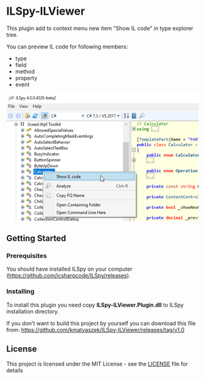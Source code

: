 # ILSpy-ILViewer

This plugin add to context menu new item "Show IL code" in type explorer tree.

You can preview IL code for following members:
* type
* field
* method
* property
* event

![Context menu with ILViewer](/docs/ILSpy_ILViewer.png)

## Getting Started

### Prerequisites
You should have installed ILSpy on your computer (https://github.com/icsharpcode/ILSpy/releases).

### Installing
To install this plugin you need copy **ILSpy-ILViewer.Plugin.dll** to ILSpy installation directory.

If you don't want to build this project by yourself you can download this file from: https://github.com/kmatyaszek/ILSpy-ILViewer/releases/tag/v1.0

## License

This project is licensed under the MIT License - see the [LICENSE](LICENSE) file for details
